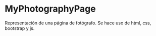 # MyPhotographyPage
Representación de una página de fotógrafo. Se hace uso de html, css, bootstrap y js.
